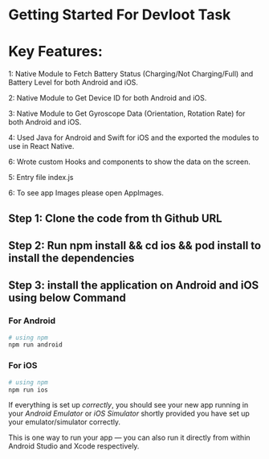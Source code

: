 # Getting Started For Devloot Task

# Key Features: 
1: Native Module to Fetch Battery Status (Charging/Not Charging/Full) and Battery Level for both Android and iOS.

2: Native Module to Get Device ID for both Android and iOS.

3: Native Module to Get Gyroscope Data (Orientation, Rotation Rate) for both Android and iOS.

4: Used Java for Android and Swift for iOS and the exported the modules to use in React Native.

6: Wrote custom Hooks and components to show the data on the screen.

5: Entry file index.js

6: To see app Images please open AppImages.


## Step 1: Clone the code from th Github URL
## Step 2: Run npm install && cd ios && pod install to install the dependencies
## Step 3: install the application on Android and iOS using below Command

### For Android

```bash
# using npm
npm run android

```
### For iOS
```bash
# using npm
npm run ios

```

If everything is set up _correctly_, you should see your new app running in your _Android Emulator_ or _iOS Simulator_ shortly provided you have set up your emulator/simulator correctly.

This is one way to run your app — you can also run it directly from within Android Studio and Xcode respectively.
